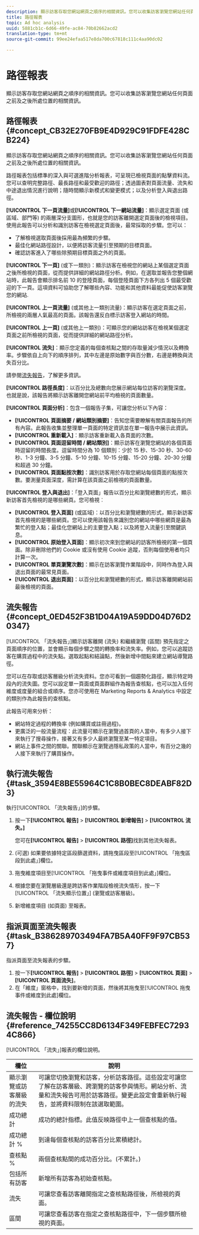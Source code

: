 ```yaml
---
description: 顯示訪客存取您網站網頁之順序的相關資訊。您可以收集訪客瀏覽您網站任何頁面之前及之後所處位置的相關資訊。
title: 路徑報表
topic: Ad hoc analysis
uuid: 5881cb1c-6d66-49fe-ac84-70b82662acd2
translation-type: tm+mt
source-git-commit: 99ee24efaa517e8da700c67818c111c4aa90dc02

---
```



# 路徑報表

顯示訪客存取您網站網頁之順序的相關資訊。您可以收集訪客瀏覽您網站任何頁面之前及之後所處位置的相關資訊。

## 路徑報表 {#concept_CB32E270FB9E4D929C91FDFE428CB224}

顯示訪客存取您網站網頁之順序的相關資訊。您可以收集訪客瀏覽您網站任何頁面之前及之後所處位置的相關資訊。

路徑報表包括標準的深入與可選進階分析報表，可呈現已檢視頁面的點擊資料流。您可以查明完整路徑、最長路徑和最受歡迎的路徑；透過圖表對頁面流量、流失和中途退出情況進行說明；隨時間顯示新模式和變更模式；以及分析登入與退出路徑。

**[!UICONTROL 下一頁流量]**&#x200B;或&#x200B;**[!UICONTROL 下一網站流量]**：顯示選定頁面 (或區域、部門等) 的兩層深分支圖形，也就是您的訪客離開選定頁面後的檢視項目。使用此報告可以分析和識別訪客在檢視選定頁面後，最常採取的步驟。您可以：

* 了解檢視選取頁面後採用最為頻繁的步驟。
* 最佳化網站路徑設計，以便將訪客流量引至預期的目標頁面。
* 確認訪客進入了哪些除預期目標頁面之外的頁面。

**[!UICONTROL 下一頁]** (或下一類別)：顯示訪客在檢視您的網站上某個選定頁面之後所檢視的頁面，從而提供詳細的網站路徑分析。例如，在選取並報告您整個網站時，此報告會顯示排名前 10 的登陸頁面，每個登陸頁面下方各列出 5 個最受歡迎的下一頁。這項資料可協助您了解哪些內容、功能和其他資料最能促使訪客瀏覽您的網站.

**[!UICONTROL 上一頁流量]** (或其他上一類別流量)：顯示訪客在選定頁面之前，所檢視的兩層人氣最高的頁面。該報告還反白標示訪客登入網站的時間。

**[!UICONTROL 上一頁]** (或其他上一類別)：可顯示您的網站訪客在檢視某個選定頁面之前所檢視的頁面，從而提供詳細的網站路徑分析。

**[!UICONTROL 流失]**：顯示您定義的每個查核點之間的存取量減少情況以及轉換率。步驟依自上向下的順序排列，其中左邊是原始數字與百分數，右邊是轉換與流失百分比。

請參閱[流失報告](/help/analyze/ad-hoc-analysis/c-reports-paths.md#concept_0ED452F3B1D04A19A59DD04D76D20347)，了解更多資訊。

**[!UICONTROL 路徑長度]**：以百分比及總數向您展示網站每位訪客的瀏覽深度。也就是說，該報告將顯示訪客離開您網站前平均檢視的頁面數量。

**[!UICONTROL 頁面分析]**：包含一個報告子集，可讓您分析以下內容：

* **[!UICONTROL 頁面摘要 / 網站類別摘要]**：告知您需要瞭解有關頁面報告的所有內容。此報告收集並整理單一頁面的特定資訊並在單一報告中展示此資訊。
* **[!UICONTROL 重新載入]**：顯示訪客重新載入各頁面的次數。
* **[!UICONTROL 頁面逗留時間 / 網站類別]**：顯示訪客在瀏覽您網站的各個頁面時逗留的時間長度。逗留時間分為 10 個類別：少於 15 秒、15-30 秒、30-60 秒、1-3 分鐘、3-5 分鐘、5-10 分鐘、10-15 分鐘、15-20 分鐘、20-30 分鐘和超過 30 分鐘。
* **[!UICONTROL 頁面點按次數]**：識別訪客用於存取您網站每個頁面的點按次數。要測量頁面深度，需計算在該頁面之前檢視的頁面數量。

**[!UICONTROL 登入與退出]**：「登入頁面」報告以百分比和瀏覽總數的形式，顯示新訪客首先檢視的是哪些網頁。您可檢視︰

* **[!UICONTROL 登入頁面]** (或區域)：以百分比和瀏覽總數的形式，顯示新訪客首先檢視的是哪些網頁。您可以使用該報告來識別您的網站中哪些網頁是最為繁忙的登入點；最佳化您網站上的主要登入點；以及將登入流量引至關鍵訊息。
* **[!UICONTROL 原始登入頁面]**：顯示初次來到您網站的訪客所檢視的第一個頁面。除非刪除他們的 Cookie 或沒有使用 Cookie 追蹤，否則每個使用者均只計算一次。
* **[!UICONTROL 單頁瀏覽次數]**：顯示在訪客瀏覽作業階段中，同時作為登入與退出頁面的最常見頁面。
* **[!UICONTROL 退出頁面]**：以百分比和瀏覽總數的形式，顯示訪客離開網站前最後檢視的頁面。

## 流失報告 {#concept_0ED452F3B1D04A19A59DD04D76D20347}

[!UICONTROL 「流失報告」]顯示訪客離開 (流失) 和繼續瀏覽 (區間) 預先指定之頁面順序的位置，並會顯示每個步驟之間的轉換率和流失率。例如，您可以追蹤訪客在購買過程中的流失點。選取起點和結論點，然後新增中間點來建立網站導覽路徑。

<!-- 

c_reports_fallout.xml

 -->

您可以在存取或訪客層級分析流失資料。您亦可看到一個趨勢化路徑，顯示特定時段內的流失圖。您可以設定單一頁面或頁面群組作為報告查核點，也可以加入任何維度或度量的組合或順序。您亦可使用在 Marketing Reports &amp; Analytics 中設定的類別作為此報告的查核點。

此報告可用來分析：

* 網站特定過程的轉換率 (例如購買或註冊過程)。
* 更廣泛的一般流量流程：此流量可顯示在瀏覽過首頁的人當中，有多少人接下來執行了搜尋操作，接著又有多少人最終瀏覽至某一特定項目。
* 網站上事件之間的關聯。關聯顯示在瀏覽過隱私政策的人當中，有百分之幾的人接下來執行了購買操作。

## 執行流失報告 {#task_3594E8BE55964C1C8B0BEC8DEABF82D3}

執行[!UICONTROL 「流失報告」]的步驟。

<!-- 

t_fallout.xml

 -->

1. 按一下&#x200B;**[!UICONTROL 報告]** > **[!UICONTROL 新增報告]** > **[!UICONTROL 流失。]** 

   您可在&#x200B;**[!UICONTROL 報告]** > **[!UICONTROL 路徑]**&#x200B;找到其他流失報表。

1. (可選) 如果要依據特定區段篩選資料，請拖曳區段至[!UICONTROL 「拖曳區段到此處」]欄位。
1. 拖曳維度項目至[!UICONTROL 「拖曳事件或維度項目到此處」]欄位。
1. 根據您要在瀏覽層級還是跨訪客作業階段檢視流失情形，按一下[!UICONTROL 「流失顯示位置」] (瀏覽或訪客層級)。
1.  新增維度項目 (如頁面) 至報表。

## 指派頁面至流失報表 {#task_B386289703494FA7B5A40FF9F97CB537}

指派頁面至流失報表的步驟。

<!-- 

t_fallout_assign_pages.xml

 -->

1. 按一下&#x200B;**[!UICONTROL 報告]** > **[!UICONTROL 路徑]** > **[!UICONTROL 頁面]** > **[!UICONTROL 頁面流失]**。
1. 在「維度」窗格中，找到要新增的頁面，然後將其拖曳至[!UICONTROL 拖曳事件或維度到此處]欄位。

## 流失報告 - 欄位說明 {#reference_74255CC8D6134F349FEBFEC72934C866}

[!UICONTROL 「流失」]報表的欄位說明。

<!-- 

r_dsc_fallout.xml

 -->

| 欄位 | 說明 |
|--- |--- |
| 顯示瀏覽或訪客層級的流失 | 可讓您切換瀏覽和訪客，分析訪客路徑。這些設定可讓您了解在訪客層級、跨瀏覽的訪客參與情形。網站分析、流量和流失報告可用於訪客路徑。變更此設定會重新執行報告，並將資料限制在該選取範圍。 |
| 成功總計 | 成功的總計指標。此值反映路徑中上一個查核點的值。 |
| 成功總計 % | 到達每個查核點的訪客百分比累積總計。 |
| 查核點 % | 兩個查核點間的成功百分比。(不累計。) |
| 包括所有訪客 | 新增所有訪客為初始查核點。 |
| 流失 | 可讓您查看訪客離開指定之查核點路徑後，所檢視的頁面。 |
| 區間 | 可讓您查看訪客在指定之查核點路徑中，下一個步驟所檢視的頁面。 |

